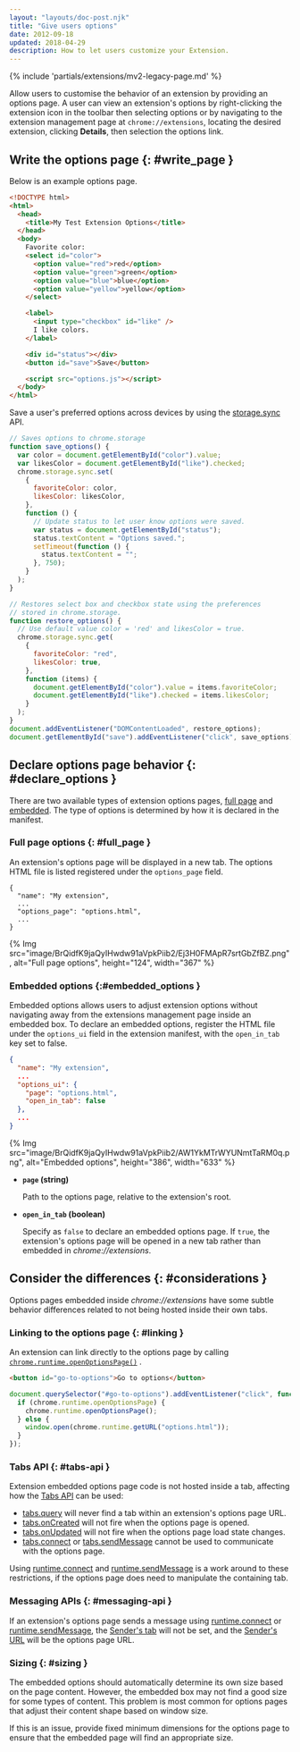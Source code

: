 ```yaml
---
layout: "layouts/doc-post.njk"
title: "Give users options"
date: 2012-09-18
updated: 2018-04-29
description: How to let users customize your Extension.
---
```


{% include 'partials/extensions/mv2-legacy-page.md' %}

Allow users to customise the behavior of an extension by providing an options page. A user can view
an extension's options by right-clicking the extension icon in the toolbar then selecting options or
by navigating to the extension management page at `chrome://extensions`, locating the desired
extension, clicking **Details**, then selection the options link.

## Write the options page {: #write_page }

Below is an example options page.

```html
<!DOCTYPE html>
<html>
  <head>
    <title>My Test Extension Options</title>
  </head>
  <body>
    Favorite color:
    <select id="color">
      <option value="red">red</option>
      <option value="green">green</option>
      <option value="blue">blue</option>
      <option value="yellow">yellow</option>
    </select>

    <label>
      <input type="checkbox" id="like" />
      I like colors.
    </label>

    <div id="status"></div>
    <button id="save">Save</button>

    <script src="options.js"></script>
  </body>
</html>
```

Save a user's preferred options across devices by using the [storage.sync][1] API.

```js
// Saves options to chrome.storage
function save_options() {
  var color = document.getElementById("color").value;
  var likesColor = document.getElementById("like").checked;
  chrome.storage.sync.set(
    {
      favoriteColor: color,
      likesColor: likesColor,
    },
    function () {
      // Update status to let user know options were saved.
      var status = document.getElementById("status");
      status.textContent = "Options saved.";
      setTimeout(function () {
        status.textContent = "";
      }, 750);
    }
  );
}

// Restores select box and checkbox state using the preferences
// stored in chrome.storage.
function restore_options() {
  // Use default value color = 'red' and likesColor = true.
  chrome.storage.sync.get(
    {
      favoriteColor: "red",
      likesColor: true,
    },
    function (items) {
      document.getElementById("color").value = items.favoriteColor;
      document.getElementById("like").checked = items.likesColor;
    }
  );
}
document.addEventListener("DOMContentLoaded", restore_options);
document.getElementById("save").addEventListener("click", save_options);
```

## Declare options page behavior {: #declare_options }

There are two available types of extension options pages, [full page][2] and [embedded][3]. The type
of options is determined by how it is declared in the manifest.

### Full page options {: #full_page }

An extension's options page will be displayed in a new tab. The options HTML file is listed
registered under the `options_page` field.

```json/3
{
  "name": "My extension",
  ...
  "options_page": "options.html",
  ...
}
```

{% Img src="image/BrQidfK9jaQyIHwdw91aVpkPiib2/Ej3H0FMApR7srtGbZfBZ.png",
       alt="Full page options", height="124", width="367" %}

### Embedded options {:#embedded_options }

Embedded options allows users to adjust extension options without navigating away from the
extensions management page inside an embedded box. To declare an embedded options, register the HTML
file under the `options_ui` field in the extension manifest, with the `open_in_tab` key set to
false.

```json
{
  "name": "My extension",
  ...
  "options_ui": {
    "page": "options.html",
    "open_in_tab": false
  },
  ...
}
```

{% Img src="image/BrQidfK9jaQyIHwdw91aVpkPiib2/AW1YkMTrWYUNmtTaRM0q.png",
       alt="Embedded options", height="386", width="633" %}

- **`page` (string)**

  Path to the options page, relative to the extension's root.

- **`open_in_tab` (boolean)**

  Specify as `false` to declare an embedded options page. If `true`, the extension's options page
  will be opened in a new tab rather than embedded in _chrome://extensions_.

## Consider the differences {: #considerations }

Options pages embedded inside _chrome://extensions_ have some subtle behavior differences related to
not being hosted inside their own tabs.

### Linking to the options page {: #linking }

An extension can link directly to the options page by calling
[`chrome.runtime.openOptionsPage()`][4] .

```html
<button id="go-to-options">Go to options</button>
```

```js
document.querySelector("#go-to-options").addEventListener("click", function () {
  if (chrome.runtime.openOptionsPage) {
    chrome.runtime.openOptionsPage();
  } else {
    window.open(chrome.runtime.getURL("options.html"));
  }
});
```

### Tabs API {: #tabs-api }

Extension embedded options page code is not hosted inside a tab, affecting how the [Tabs API][5] can
be used:

- [tabs.query][6] will never find a tab within an extension's options page URL.
- [tabs.onCreated][7] will not fire when the options page is opened.
- [tabs.onUpdated][8] will not fire when the options page load state changes.
- [tabs.connect][9] or [tabs.sendMessage][10] cannot be used to communicate with the options page.

Using [runtime.connect][11] and [runtime.sendMessage][12] is a work around to these restrictions, if
the options page does need to manipulate the containing tab.

### Messaging APIs {: #messaging-api }

If an extension's options page sends a message using [runtime.connect][13] or
[runtime.sendMessage][14], the [Sender's tab][15] will not be set, and the [Sender's URL][16] will
be the options page URL.

### Sizing {: #sizing }

The embedded options should automatically determine its own size based on the page content. However,
the embedded box may not find a good size for some types of content. This problem is most common for
options pages that adjust their content shape based on window size.

If this is an issue, provide fixed minimum dimensions for the options page to ensure that the
embedded page will find an appropriate size.

[1]: /docs/extensions/reference/storage#property-sync
[2]: #full_page
[3]: #embedded_options
[4]: /runtime#method-openOptionsPage
[5]: /docs/extensions/reference/tabs
[6]: /docs/extensions/reference/tabs#method-query
[7]: /docs/extensions/reference/tabs#event-onCreated
[8]: /docs/extensions/reference/tabs#event-onUpdated
[9]: /docs/extensions/reference/tabs#method-connect
[10]: /docs/extensions/reference/tabs#method-sendMessage
[11]: /docs/extensions/reference/runtime#method-connect
[12]: /docs/extensions/reference/runtime#method-sendMessage
[13]: /docs/extensions/reference/runtime#method-connect
[14]: /docs/extensions/reference/runtime#method-sendMessage
[15]: /docs/extensions/reference/runtime#property-MessageSender-tab
[16]: /docs/extensions/reference/runtime#property-MessageSender-url
